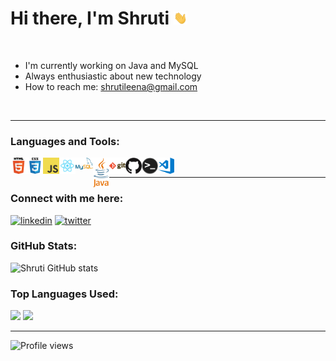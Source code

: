 
# Hi there, I'm Shruti <img src="https://github.com/shrutileena/shrutileena/blob/master/assets/hi.gif" width="22px">

<br>

- I'm currently working on Java and MySQL
- Always enthusiastic about new technology
- How to reach me: shrutileena@gmail.com

<br />

---

### Languages and Tools:

<img align="left" alt="HTML5" width="26px" src="https://github.com/shrutileena/shrutileena/blob/master/assets/html.png" />
<img align="left" alt="CSS3" width="26px" src="https://github.com/shrutileena/shrutileena/blob/master/assets/css.png" />
<img align="left" alt="JavaScript" width="26px" src="https://github.com/shrutileena/shrutileena/blob/master/assets/javascript.png" />
<img align="left" alt="React" width="26px" src="https://github.com/shrutileena/shrutileena/blob/master/assets/react.png" />
<img align="left" alt="MySQL" width="28px" src="https://github.com/shrutileena/shrutileena/blob/master/assets/mysql.png" />
<img align="left" alt="Java" width="26px" src="https://github.com/shrutileena/shrutileena/blob/master/assets/java.png" />
<img align="left" alt="Git" width="26px" src="https://github.com/shrutileena/shrutileena/blob/master/assets/git.png" />
<img align="left" alt="GitHub" width="26px" src="https://github.com/shrutileena/shrutileena/blob/master/assets/github.png" />
<img align="left" alt="Terminal" width="26px" src="https://github.com/shrutileena/shrutileena/blob/master/assets/terminal.png" />
<img align="left" alt="Visual Studio Code" width="26px" src="https://github.com/shrutileena/shrutileena/blob/master/assets/visual-studio-code.png" />

<br />

---

### Connect with me here:

<!-- [<img src='https://img.shields.io/badge/GitHub-100000?style=for-the-badge&logo=github&logoColor=white' alt='github' height='40'>](https://github.com/shrutileena)  -->
[<img src='https://img.shields.io/badge/LinkedIn-0077B5?style=for-the-badge&logo=linkedin&logoColor=white' alt='linkedin' height='40'>](https://www.linkedin.com/in/shrutiaga/) [<img src='https://img.shields.io/badge/Twitter-1DA1F2?style=for-the-badge&logo=twitter&logoColor=white' alt='twitter' height='40'>](https://twitter.com/shruaga19)


### GitHub Stats:
![Shruti GitHub stats](https://github-readme-stats.vercel.app/api?username=shrutileena&show_icons=true&include_all_commits=true&theme=material-palenight)

###  Top Languages Used:
![](https://github-profile-summary-cards.vercel.app/api/cards/repos-per-language?username=shrutileena&theme=nord_dark)
![](https://github-profile-summary-cards.vercel.app/api/cards/most-commit-language?username=shrutileena&theme=nord_dark)
<!-- ![](https://github-readme-stats.vercel.app/api?username=shrutileena&show_icons=true&count_private=true&theme=dark) -->
---

![Profile views](https://gpvc.arturio.dev/shrutileena)

<!-- ### Can connect with me:

[<img align="left" alt="shrutileena | LinkedIn" width="22px" src="https://cdn.jsdelivr.net/npm/simple-icons@v3/icons/linkedin.svg" />][linkedin]

[linkedin]: https://www.linkedin.com/in/shruti-agarwal-7a024b157/ -->